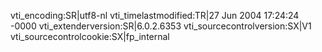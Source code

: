 vti\_encoding:SR|utf8-nl
vti\_timelastmodified:TR|27 Jun 2004 17:24:24 -0000
vti\_extenderversion:SR|6.0.2.6353
vti\_sourcecontrolversion:SX|V1
vti\_sourcecontrolcookie:SX|fp\_internal
